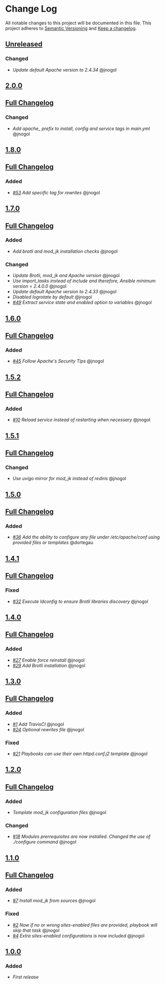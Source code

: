 # Change Log
All notable changes to this project will be documented in this file.
This project adheres to [Semantic Versioning](http://semver.org/) and [Keep a changelog](https://github.com/olivierlacan/keep-a-changelog).

## [Unreleased](https://github.com/idealista/apache_httpd-role/tree/develop)
### Changed
- *Update default Apache version to 2.4.34* @jnogol

## [2.0.0](https://github.com/idealista/apache_httpd-role/tree/2.0.0)
## [Full Changelog](https://github.com/idealista/apache_httpd-role/compare/1.8.0...2.0.0)
### Changed
- *Add apache_ prefix to install, config and service tags in main.yml* @jnogol

## [1.8.0](https://github.com/idealista/apache_httpd-role/tree/1.8.0)
## [Full Changelog](https://github.com/idealista/apache_httpd-role/compare/1.7.0...1.8.0)
### Added
- *[#53](https://github.com/idealista/apache_httpd-role/pull/53) Add specific tag for rewrites* @jnogol

## [1.7.0](https://github.com/idealista/apache_httpd-role/tree/1.7.0)
## [Full Changelog](https://github.com/idealista/apache_httpd-role/compare/1.6.0...1.7.0)
### Added
- *Add brotli and mod_jk installation checks* @jnogol

### Changed
- *Update Brotli, mod_jk and Apache version* @jnogol
- *Use import_tasks instead of include and therefore, Ansible minimum version = 2.4.0.0* @jnogol
- *Update default Apache version to 2.4.33* @jnogol
- *Disabled logrotate by default* @jnogol
- *[#49](https://github.com/idealista/apache_httpd-role/issues/49) Extract service state and enabled option to variables* @jnogol

## [1.6.0](https://github.com/idealista/apache_httpd-role/tree/1.6.0)
## [Full Changelog](https://github.com/idealista/apache_httpd-role/compare/1.5.2...1.6.0)
### Added
- *[#45](https://github.com/idealista/apache_httpd-role/issues/45) Follow Apache's Security Tips* @jnogol

## [1.5.2](https://github.com/idealista/apache_httpd-role/tree/1.5.2)
## [Full Changelog](https://github.com/idealista/apache_httpd-role/compare/1.5.1...1.5.2)
### Added
- *[#10](https://github.com/idealista/apache_httpd-role/issues/10) Reload service instead of restarting when necessary* @jnogol

## [1.5.1](https://github.com/idealista/apache_httpd-role/tree/1.5.1)
## [Full Changelog](https://github.com/idealista/apache_httpd-role/compare/1.5.0...1.5.1)
### Changed
- *Use uvigo mirror for mod_jk instead of rediris* @jnogol

## [1.5.0](https://github.com/idealista/apache_httpd-role/tree/1.5.0)
## [Full Changelog](https://github.com/idealista/apache_httpd-role/compare/1.4.1...1.5.0)
### Added
- *[#36](https://github.com/idealista/apache_httpd-role/issues/36) Add the ability to configure any file under /etc/apache/conf using provided files or templates* @dortegau

## [1.4.1](https://github.com/idealista/apache_httpd-role/tree/1.4.1)
## [Full Changelog](https://github.com/idealista/apache_httpd-role/compare/1.4.0...1.4.1)
### Fixed
- *[#32](https://github.com/idealista/apache_httpd-role/issues/32) Execute ldconfig to ensure Brotli libraries discovery* @jnogol

## [1.4.0](https://github.com/idealista/apache_httpd-role/tree/1.4.0)
## [Full Changelog](https://github.com/idealista/apache_httpd-role/compare/1.3.0...1.4.0)
### Added
- *[#27](https://github.com/idealista/apache_httpd-role/issues/27) Enable force reinstall* @jnogol
- *[#29](https://github.com/idealista/apache_httpd-role/issues/29) Add Brotli installation* @jnogol

## [1.3.0](https://github.com/idealista/apache_httpd-role/tree/1.3.0)
## [Full Changelog](https://github.com/idealista/apache_httpd-role/compare/1.2.0...1.3.0)
### Added
- *[#1](https://github.com/idealista/apache_httpd-role/issues/1) Add TravisCI* @jnogol
- *[#24](https://github.com/idealista/apache_httpd-role/issues/24) Optional rewrites file* @jnogol
### Fixed
- *[#21](https://github.com/idealista/apache_httpd-role/issues/21) Playbooks can use their own httpd.conf.j2 template* @jnogol

## [1.2.0](https://github.com/idealista/apache_httpd-role/tree/1.2.0)
## [Full Changelog](https://github.com/idealista/apache_httpd-role/compare/1.1.0...1.2.0)
### Added
- *Template mod_jk configuration files* @jnogol
### Changed
- *[#18](https://github.com/idealista/apache_httpd-role/issues/18) Modules prerrequisites are now installed. Changed the use of ./configure command* @jnogol

## [1.1.0](https://github.com/idealista/apache_httpd-role/tree/1.1.0)
## [Full Changelog](https://github.com/idealista/apache_httpd-role/compare/1.0.0...1.1.0)
### Added
- *[#7](https://github.com/idealista/apache_httpd-role/issues/7) Install mod_jk from sources* @jnogol
### Fixed
- *[#2](https://github.com/idealista/apache_httpd-role/issues/2) Now if no or wrong sites-enabled files are provided, playbook will skip that task* @jnogol
- *[#4](https://github.com/idealista/apache_httpd-role/issues/4) Extra sites-enabled configurations is now included* @jnogol

## [1.0.0](https://github.com/idealista/apache_httpd-role/tree/1.0.0)
### Added
- *First release*

